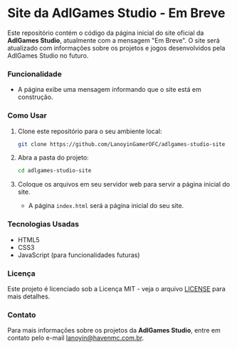 # Site da AdlGames Studio - Em Breve

 Este repositório contém o código da página inicial do site oficial da **AdlGames Studio**, atualmente com a mensagem "Em Breve". O site será atualizado com informações sobre os projetos e jogos desenvolvidos pela AdlGames Studio no futuro.

### Funcionalidade

- A página exibe uma mensagem informando que o site está em construção.

### Como Usar

 1. Clone este repositório para o seu ambiente local:
       ```bash
       git clone https://github.com/LanoyinGamerOFC/adlgames-studio-site
       ```

 2. Abra a pasta do projeto:
       ```bash
       cd adlgames-studio-site
       ```

 3. Coloque os arquivos em seu servidor web para servir a página inicial do site.
       - A página `index.html` será a página inicial do seu site.

### Tecnologias Usadas

- HTML5
- CSS3
- JavaScript (para funcionalidades futuras)
    
### Licença

 Este projeto é licenciado sob a Licença MIT - veja o arquivo [LICENSE](LICENSE) para mais detalhes.

### Contato

 Para mais informações sobre os projetos da **AdlGames Studio**, entre em contato pelo e-mail [lanoyin@havenmc.com.br](mailto:lanoyin@havenmc.com.br).
